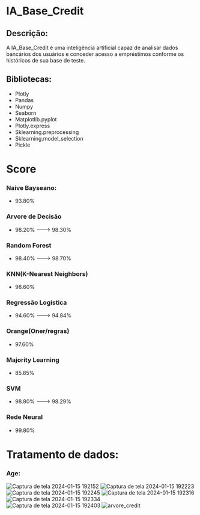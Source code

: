 # IA_Base_Credit
 
## Descrição:
A IA_Base_Credit é uma inteligência artificial capaz de analisar dados bancários dos usuários e conceder acesso a empréstimos conforme os históricos de sua base de teste.

## Bibliotecas:
- Plotly
- Pandas
- Numpy
- Seaborn
- Matplotlib.pyplot
- Plotly.express
- Sklearning.preprocessing
- Sklearning.model_selection
- Pickle

# Score
### Naive Bayseano:
- 93.80%
### Arvore de Decisão
- 98.20% ---> 98.30%
### Random Forest
- 98.40% ---> 98.70%
### KNN(K-Nearest Neighbors)
- 98.60%
### Regressão Logistica
- 94.60% ---> 94.84%
### Orange(Oner/regras)
- 97.60%
### Majority Learning
- 85.85%
### SVM
- 98.80% ---> 98.29%
### Rede Neural
- 99.80%
  
# Tratamento de dados:
### Age:
![Captura de tela 2024-01-15 192152](https://github.com/AndreMoreira00/Base_Credito/assets/59531553/6772022f-8f6e-45a3-8eb2-098b87d4b2ad)
![Captura de tela 2024-01-15 192223](https://github.com/AndreMoreira00/Base_Credito/assets/59531553/c1c3baff-ee02-4098-849b-a01d2da56db5)
![Captura de tela 2024-01-15 192245](https://github.com/AndreMoreira00/Base_Credito/assets/59531553/3b13e8b8-c30a-40b1-994a-52d37000db03)
![Captura de tela 2024-01-15 192316](https://github.com/AndreMoreira00/Base_Credito/assets/59531553/8afd0b32-8108-47d0-ab58-3e3e9714df33)
![Captura de tela 2024-01-15 192334](https://github.com/AndreMoreira00/Base_Credito/assets/59531553/5372110d-96a1-42dc-b4b8-8f6fe2105f8a)
![Captura de tela 2024-01-15 192403](https://github.com/AndreMoreira00/Base_Credito/assets/59531553/bd0253dc-1dc2-46bc-b027-bcafa7972ee6)
![arvore_credit](https://github.com/AndreMoreira00/Base_Credito/assets/59531553/6597e02d-7b8c-4cae-b12d-920f8b1555f3)
#
